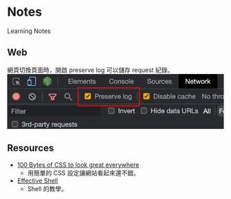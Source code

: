 # Notes
Learning Notes

## Web

網頁切換頁面時，開啟 preserve log 可以儲存 request 紀錄。
![](assets/chrome-preserve-log.png)

## Resources
- [100 Bytes of CSS to look great everywhere](https://www.swyx.io/css-100-bytes)
  - 用簡單的 CSS 設定讓網站看起來還不錯。
- [Effective Shell](https://effective-shell.com/)
  - Shell 的教學。
